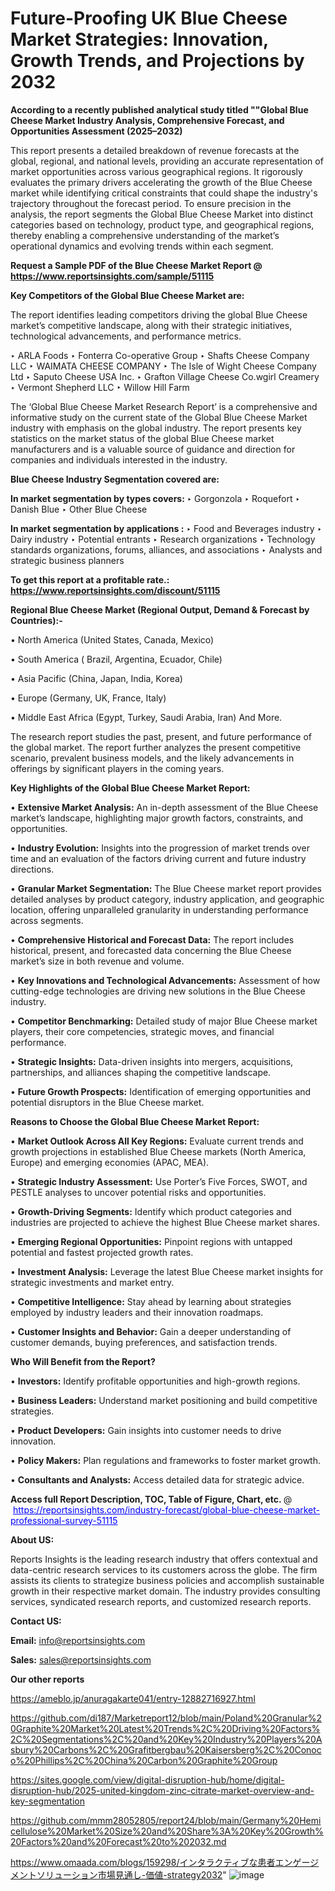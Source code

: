 # Future-Proofing UK Blue Cheese Market Strategies: Innovation, Growth Trends, and Projections by 2032

<strong>According to a recently published analytical study titled ""Global Blue Cheese Market Industry Analysis, Comprehensive Forecast, and Opportunities Assessment (2025–2032)</strong>

This report presents a detailed breakdown of revenue forecasts at the global, regional, and national levels, providing an accurate representation of market opportunities across various geographical regions. It rigorously evaluates the primary drivers accelerating the growth of the Blue Cheese market while identifying critical constraints that could shape the industry's trajectory throughout the forecast period. To ensure precision in the analysis, the report segments the Global Blue Cheese Market into distinct categories based on technology, product type, and geographical regions, thereby enabling a comprehensive understanding of the market’s operational dynamics and evolving trends within each segment.

<strong>Request a Sample PDF of the Blue Cheese Market Report </strong><strong>@<a href=https://www.reportsinsights.com/sample/51115 style=color:#0000ff;> https://www.reportsinsights.com/sample/51115</a></strong></font>

<strong>Key Competitors of the Global Blue Cheese Market are:</strong>

The report identifies leading competitors driving the global Blue Cheese market’s competitive landscape, along with their strategic initiatives, technological advancements, and performance metrics.

‣ ARLA Foods
‣ Fonterra Co-operative Group
‣ Shafts Cheese Company LLC
‣ WAIMATA CHEESE COMPANY
‣ The Isle of Wight Cheese Company Ltd
‣ Saputo Cheese USA Inc.
‣ Grafton Village Cheese Co.wgirl Creamery
‣ Vermont Shepherd LLC
‣ Willow Hill Farm

The ‘Global Blue Cheese Market Research Report’ is a comprehensive and informative study on the current state of the Global Blue Cheese Market industry with emphasis on the global industry. The report presents key statistics on the market status of the global Blue Cheese market manufacturers and is a valuable source of guidance and direction for companies and individuals interested in the industry.

<strong>Blue Cheese Industry Segmentation covered are:</strong>

<strong>In market segmentation by types covers: </strong> 
‣ Gorgonzola
‣ Roquefort
‣ Danish Blue
‣ Other Blue Cheese

<strong>In market segmentation by applications :</strong> 
‣ Food and Beverages industry
‣ Dairy industry
‣ Potential entrants
‣ Research organizations
‣ Technology standards organizations, forums, alliances, and associations
‣ Analysts and strategic business planners

<strong>To get this report at a profitable rate.: <a href=https://www.reportsinsights.com/discount/51115 style=color:#0000ff;>https://www.reportsinsights.com/discount/51115</a></strong></font>

<strong>Regional Blue Cheese Market (Regional Output, Demand &amp; Forecast by Countries):-</strong>

• North America (United States, Canada, Mexico)

• South America ( Brazil, Argentina, Ecuador, Chile)

• Asia Pacific (China, Japan, India, Korea)

• Europe (Germany, UK, France, Italy)

• Middle East Africa (Egypt, Turkey, Saudi Arabia, Iran) And More.

The research report studies the past, present, and future performance of the global market. The report further analyzes the present competitive scenario, prevalent business models, and the likely advancements in offerings by significant players in the coming years.

<strong>Key Highlights of the Global Blue Cheese Market Report:</strong>

• <strong>Extensive Market Analysis:</strong> An in-depth assessment of the Blue Cheese market’s landscape, highlighting major growth factors, constraints, and opportunities.

• <strong>Industry Evolution:</strong> Insights into the progression of market trends over time and an evaluation of the factors driving current and future industry directions.

• <strong>Granular Market Segmentation:</strong> The Blue Cheese market report provides detailed analyses by product category, industry application, and geographic location, offering unparalleled granularity in understanding performance across segments.

• <strong>Comprehensive Historical and Forecast Data:</strong> The report includes historical, present, and forecasted data concerning the Blue Cheese market’s size in both revenue and volume.

• <strong>Key Innovations and Technological Advancements:</strong> Assessment of how cutting-edge technologies are driving new solutions in the Blue Cheese industry.

• <strong>Competitor Benchmarking:</strong> Detailed study of major Blue Cheese market players, their core competencies, strategic moves, and financial performance.

• <strong>Strategic Insights:</strong> Data-driven insights into mergers, acquisitions, partnerships, and alliances shaping the competitive landscape.

• <strong>Future Growth Prospects:</strong> Identification of emerging opportunities and potential disruptors in the Blue Cheese market.

<strong>Reasons to Choose the Global Blue Cheese Market Report:</strong>

• <strong>Market Outlook Across All Key Regions:</strong> Evaluate current trends and growth projections in established Blue Cheese markets (North America, Europe) and emerging economies (APAC, MEA).

• <strong>Strategic Industry Assessment:</strong> Use Porter’s Five Forces, SWOT, and PESTLE analyses to uncover potential risks and opportunities.

• <strong>Growth-Driving Segments:</strong> Identify which product categories and industries are projected to achieve the highest Blue Cheese market shares.

• <strong>Emerging Regional Opportunities:</strong> Pinpoint regions with untapped potential and fastest projected growth rates.

• <strong>Investment Analysis:</strong> Leverage the latest Blue Cheese market insights for strategic investments and market entry.

• <strong>Competitive Intelligence:</strong> Stay ahead by learning about strategies employed by industry leaders and their innovation roadmaps.

• <strong>Customer Insights and Behavior:</strong> Gain a deeper understanding of customer demands, buying preferences, and satisfaction trends.

<strong>Who Will Benefit from the Report?</strong>

• <strong>Investors:</strong> Identify profitable opportunities and high-growth regions.

• <strong>Business Leaders:</strong> Understand market positioning and build competitive strategies.

• <strong>Product Developers:</strong> Gain insights into customer needs to drive innovation.

• <strong>Policy Makers:</strong> Plan regulations and frameworks to foster market growth.

• <strong>Consultants and Analysts:</strong> Access detailed data for strategic advice.
</ul>
<strong>Access full Report Description, TOC, Table of Figure, Chart, etc. </strong>@  <a href=https://reportsinsights.com/industry-forecast/global-blue-cheese-market-professional-survey-51115 style=color:#0000ff;>https://reportsinsights.com/industry-forecast/global-blue-cheese-market-professional-survey-51115</a></font>

<strong><strong>About US</strong>:</strong>

Reports Insights is the leading research industry that offers contextual and data-centric research services to its customers across the globe. The firm assists its clients to strategize business policies and accomplish sustainable growth in their respective market domain. The industry provides consulting services, syndicated research reports, and customized research reports.

<strong>Contact US:</strong>

<p class=""""><b>Email:</b> <a href=mailto:info@reportsinsights.com>info@reportsinsights.com</a></p>
<p class=""""><b>Sales:</b> <a href=mailto:sales@reportsinsights.com>sales@reportsinsights.com</a></p>

<strong>Our other reports</strong>

<a href=https://ameblo.jp/anuragakarte041/entry-12882716927.html>https://ameblo.jp/anuragakarte041/entry-12882716927.html</a>

<a href=https://github.com/di187/Marketreport12/blob/main/Poland%20Granular%20Graphite%20Market%20Latest%20Trends%2C%20Driving%20Factors%2C%20Segmentations%2C%20and%20Key%20Industry%20Players%20Asbury%20Carbons%2C%20Grafitbergbau%20Kaisersberg%2C%20Conoco%20Phillips%2C%20China%20Carbon%20Graphite%20Group>https://github.com/di187/Marketreport12/blob/main/Poland%20Granular%20Graphite%20Market%20Latest%20Trends%2C%20Driving%20Factors%2C%20Segmentations%2C%20and%20Key%20Industry%20Players%20Asbury%20Carbons%2C%20Grafitbergbau%20Kaisersberg%2C%20Conoco%20Phillips%2C%20China%20Carbon%20Graphite%20Group</a>

<a href=https://sites.google.com/view/digital-disruption-hub/home/digital-disruption-hub/2025-united-kingdom-zinc-citrate-market-overview-and-key-segmentation>https://sites.google.com/view/digital-disruption-hub/home/digital-disruption-hub/2025-united-kingdom-zinc-citrate-market-overview-and-key-segmentation</a>

<a href=https://github.com/mmm28052805/report24/blob/main/Germany%20Hemicellulose%20Market%20Size%20and%20Share%3A%20Key%20Growth%20Factors%20and%20Forecast%20to%202032.md>https://github.com/mmm28052805/report24/blob/main/Germany%20Hemicellulose%20Market%20Size%20and%20Share%3A%20Key%20Growth%20Factors%20and%20Forecast%20to%202032.md</a>

<a href=https://www.omaada.com/blogs/159298/インタラクティブな患者エンゲージメントソリューション市場見通し-価値-strategy2032>https://www.omaada.com/blogs/159298/インタラクティブな患者エンゲージメントソリューション市場見通し-価値-strategy2032</a>"
![image](https://github.com/user-attachments/assets/19473a72-8cec-4191-9e2f-5de3bcaee798)
